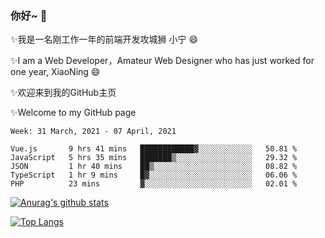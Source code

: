 ### 你好~  👋

✨我是一名刚工作一年的前端开发攻城狮 小宁 😄

✨I am a Web Developer，Amateur Web Designer who has just worked for one year, XiaoNing 😄

✨欢迎来到我的GitHub主页

✨Welcome to my GitHub page
<!--
**7148505/7148505** is a ✨ _special_ ✨ repository because its `README.md` (this file) appears on your GitHub profile.

Here are some ideas to get you started:

- 🔭 I’m currently working on ...
- 🌱 I’m currently learning ...
- 👯 I’m looking to collaborate on ...
- 🤔 I’m looking for help with ...
- 💬 Ask me about ...
- 📫 How to reach me: ...
- 😄 Pronouns: ...
- ⚡ Fun fact: ...
-->

<!--START_SECTION:waka-->
```text
Week: 31 March, 2021 - 07 April, 2021

Vue.js       9 hrs 41 mins   ████████████▓░░░░░░░░░░░░   50.81 % 
JavaScript   5 hrs 35 mins   ███████▒░░░░░░░░░░░░░░░░░   29.32 % 
JSON         1 hr 40 mins    ██▒░░░░░░░░░░░░░░░░░░░░░░   08.82 % 
TypeScript   1 hr 9 mins     █▓░░░░░░░░░░░░░░░░░░░░░░░   06.06 % 
PHP          23 mins         ▓░░░░░░░░░░░░░░░░░░░░░░░░   02.01 % 
```
<!--END_SECTION:waka-->

[![Anurag's github stats](https://github-readme-stats.vercel.app/api?username=littleCareless)](https://github.com/anuraghazra/github-readme-stats)

[![Top Langs](https://github-readme-stats.vercel.app/api/top-langs/?username=littleCareless&layout=compact)](https://github.com/anuraghazra/github-readme-stats)

